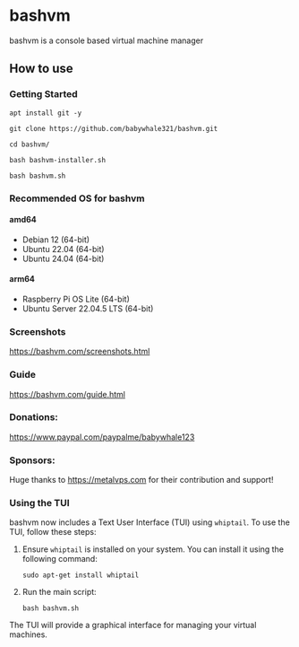 # bashvm

bashvm is a console based virtual machine manager

## How to use

### Getting Started

`apt install git -y`

`git clone https://github.com/babywhale321/bashvm.git`

`cd bashvm/`

`bash bashvm-installer.sh`

`bash bashvm.sh`

### Recommended OS for bashvm
#### amd64
- Debian 12 (64-bit)
- Ubuntu 22.04 (64-bit)
- Ubuntu 24.04 (64-bit)

#### arm64
- Raspberry Pi OS Lite (64-bit)
- Ubuntu Server 22.04.5 LTS (64-bit)

### Screenshots
https://bashvm.com/screenshots.html

### Guide
https://bashvm.com/guide.html

### Donations:
https://www.paypal.com/paypalme/babywhale123

### Sponsors:
Huge thanks to https://metalvps.com for their contribution and support!

### Using the TUI

bashvm now includes a Text User Interface (TUI) using `whiptail`. To use the TUI, follow these steps:

1. Ensure `whiptail` is installed on your system. You can install it using the following command:
   ```
   sudo apt-get install whiptail
   ```

2. Run the main script:
   ```
   bash bashvm.sh
   ```

The TUI will provide a graphical interface for managing your virtual machines.
